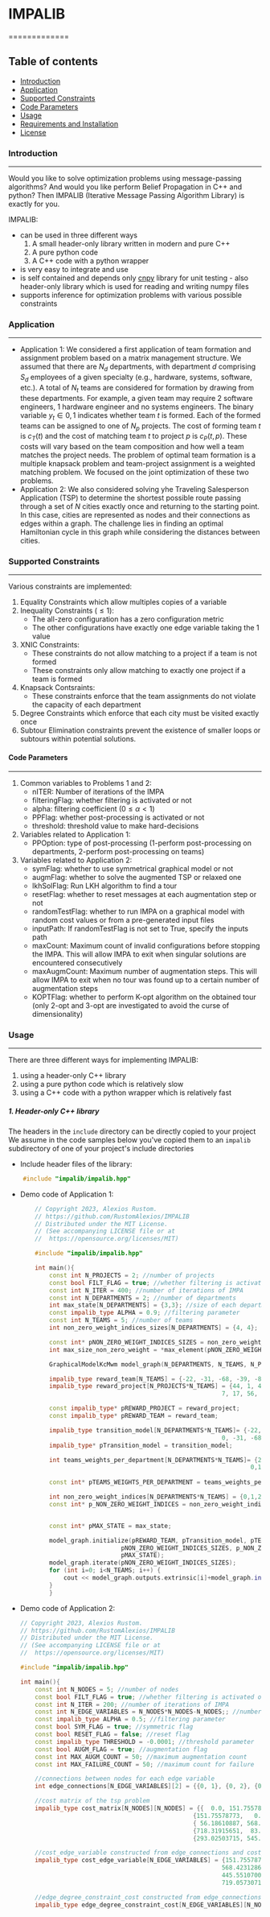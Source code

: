 # **IMPALIB**

=============

Table of contents
-----------------

* [Introduction](#introduction)
* [Application](#application)
* [Supported Constraints](#supported-constraints)
* [Code Parameters](#code-parameters)
* [Usage](#usage)
* [Requirements and Installation](#requirements-and-installation)
* [License](#license)

### **Introduction**

---

Would you like to solve optimization problems using message-passing algorithms? And would you like perform Belief Propagation in C++ and python? Then IMPALIB (Iterative Message Passing Algorithm Library) is exactly for you.

IMPALIB:

- can be used in three different ways
  1. A small header-only library written in modern and pure C++
  2. A pure python code
  3. A C++ code with a python wrapper
- is very easy to integrate and use
- is self contained and depends only [cnpy](https://github.com/rogersce/cnpy) library for unit testing - also header-only library which is used for reading and writing numpy files
- supports inference for optimization problems with various possible constraints

### **Application**

---

- Application 1: We considered a first application of team formation and assignment problem based on a matrix management structure. We assumed that there are $N_d$ departments, with department $d$ comprising $S_d$ employees of a given specialty (e.g., hardware, systems, software, etc.). A total of $N_t$ teams are considered for formation by drawing from these departments. For example, a given team may require $2$ software engineers, $1$ hardware engineer and no systems engineers. The binary variable $y_t \in {0, 1}$ indicates whether team $t$ is formed. Each of the formed teams can be assigned to one of $N_p$ projects. The cost of forming team $t$ is $c_T(t)$ and the cost of matching team $t$ to project $p$ is $c_P(t, p)$. These costs will vary based on the team composition and how well a team matches the project needs. The problem of optimal team formation is a multiple knapsack problem and team-project assignment is a weighted matching problem. We focused on the joint optimization of these two problems.
- Application 2: We also considered solving yhe Traveling Salesperson Application (TSP) to determine the shortest possible route passing through a set of $N$ cities exactly once and returning to the starting point. In this case, cities are represented as nodes and their connections as edges within a graph. The challenge lies in finding an optimal Hamiltonian cycle in this graph while considering the distances between cities.

### **Supported Constraints**

---

Various constraints are implemented:

1. Equality Constraints which allow multiples copies of a variable
2. Inequality Constraints ($\le 1$):
   - The all-zero configuration has a zero configuration metric
   - The other configurations have exactly one edge variable taking the $1$ value
3. XNIC Constraints:
   - These constraints do not allow matching to a project if a team is not formed
   - These constraints only allow matching to exactly one project if a team is formed
4. Knapsack Contsraints:
   - These constraints enforce that the team assignments do not violate the capacity of each department
5. Degree Constraints which enforce that each city must be visited exactly once
6. Subtour Elimination constraints prevent the existence of smaller loops or subtours within potential solutions.

#### **Code Parameters**

---

1. Common variables to Problems $1$ and $2$:
   - nITER: Number of iterations of the IMPA
   - filteringFlag: whether filtering is activated or not
   - alpha: filtering coefficient ($0\le \alpha \lt 1$)
   - PPFlag: whether post-processing is activated or not
   - threshold: threshold value to make hard-decisions
2. Variables related to Application $1$:
   - PPOption: type of post-processing ($1$-perform post-processing on departments, $2$-perform post-processing on teams)
3. Variables related to Application $2$:
   - symFlag: whether to use symmetrical graphical model or not
   - augmFlag: whether to solve the augmented TSP or relaxed one
   - lkhSolFlag: Run LKH algorithm to find a tour
   - resetFlag: whether to reset messages at each augmentation step or not
   - randomTestFlag: whether to run IMPA on a graphical model with random cost values or from a pre-generated input files
   - inputPath: If randomTestFlag is not set to True, specify the inputs path
   - maxCount: Maximum count of invalid configurations before stopping the IMPA. This will allow IMPA to exit when singular solutions are encountered consecutively
   - maxAugmCount: Maximum number of augmentation steps. This will allow IMPA to exit when no tour was found up to a certain number of augmentation steps
   - KOPTFlag: whether to perform K-opt algorithm on the obtained tour (only $2$-opt and $3$-opt are investigated to avoid the curse of dimensionality)

### **Usage**

---

There are three different ways for implementing IMPALIB:

1. using a header-only C++ library
2. using a pure python code which is relatively slow
3. using a C++ code with a python wrapper which is relatively fast

##### **1. Header-only C++ library**

The headers in the `include` directory can be directly copied to your project
We assume in the code samples below you've copied them to an `impalib` subdirectory of one of your project's include directories

- Include header files of the library:

```cpp
    #include "impalib/impalib.hpp"
```

- Demo code of Application $1$:

  ```cpp
      // Copyright 2023, Alexios Rustom.
      // https://github.com/RustomAlexios/IMPALIB
      // Distributed under the MIT License.
      // (See accompanying LICENSE file or at
      //  https://opensource.org/licenses/MIT)

      #include "impalib/impalib.hpp"

      int main(){
          const int N_PROJECTS = 2; //number of projects
          const bool FILT_FLAG = true; //whether filtering is activated or not
          const int N_ITER = 400; //number of iterations of IMPA
          const int N_DEPARTMENTS = 2; //number of departments
          int max_state[N_DEPARTMENTS] = {3,3}; //size of each department
          const impalib_type ALPHA = 0.9; //filtering parameter
          const int N_TEAMS = 5; //number of teams
          int non_zero_weight_indices_sizes[N_DEPARTMENTS] = {4, 4}; 

          const int* pNON_ZERO_WEIGHT_INDICES_SIZES = non_zero_weight_indices_sizes;
          int max_size_non_zero_weight = *max_element(pNON_ZERO_WEIGHT_INDICES_SIZES , pNON_ZERO_WEIGHT_INDICES_SIZES + N_DEPARTMENTS);

          GraphicalModelKcMwm model_graph(N_DEPARTMENTS, N_TEAMS, N_PROJECTS, max_size_non_zero_weight, N_ITER, FILT_FLAG, ALPHA);

          impalib_type reward_team[N_TEAMS] = {-22, -31, -68, -39, -84}; //cost of activating a team
          impalib_type reward_project[N_PROJECTS*N_TEAMS] = {44, 1, 41, 10, 3,
                                                          7, 17, 56, 98, 63}; //cost of assigning a team to a project

          const impalib_type* pREWARD_PROJECT = reward_project;
          const impalib_type* pREWARD_TEAM = reward_team;

          impalib_type transition_model[N_DEPARTMENTS*N_TEAMS]= {-22, -31, -68, -39, 0,  
                                                          0, -31, -68, -39, -84};
          impalib_type* pTransition_model = transition_model;

          int teams_weights_per_department[N_DEPARTMENTS*N_TEAMS]= {2,1,1,1,0,
                                                                  0,1,1,1,2}; //red edges correspond to weight=2
                                                                              //blue edges correspond to weight=1
          const int* pTEAMS_WEIGHTS_PER_DEPARTMENT = teams_weights_per_department;

          int non_zero_weight_indices[N_DEPARTMENTS*N_TEAMS] = {0,1,2,3,1,2,3,4}; 
          const int* p_NON_ZERO_WEIGHT_INDICES = non_zero_weight_indices;


          const int* pMAX_STATE = max_state;

          model_graph.initialize(pREWARD_TEAM, pTransition_model, pTEAMS_WEIGHTS_PER_DEPARTMENT,
                              pNON_ZERO_WEIGHT_INDICES_SIZES, p_NON_ZERO_WEIGHT_INDICES, pREWARD_PROJECT, 
                              pMAX_STATE);
          model_graph.iterate(pNON_ZERO_WEIGHT_INDICES_SIZES);
          for (int i=0; i<N_TEAMS; i++) {
              cout << model_graph.outputs.extrinsic[i]+model_graph.inputs_.RewardTeam[i]<<endl;
          }
          }
  ```

<!--Graphical Model of Application $1$:

- reward_team and reward_project are represented by arrows on the left and right equality constraints, respectively.
- teams_weights_per_department are represented by red (weight $=2$) or blue (weight $=1$) edges.

![graphicalModel](./img/demoGraphicalModel.png)-->

- Demo code of Application $2$:

  ```cpp
  // Copyright 2023, Alexios Rustom.
  // https://github.com/RustomAlexios/IMPALIB
  // Distributed under the MIT License.
  // (See accompanying LICENSE file or at
  //  https://opensource.org/licenses/MIT)

  #include "impalib/impalib.hpp"

  int main(){
      const int N_NODES = 5; //number of nodes
      const bool FILT_FLAG = true; //whether filtering is activated or not
      const int N_ITER = 200; //number of iterations of IMPA
      const int N_EDGE_VARIABLES = N_NODES*N_NODES-N_NODES;; //number of edge variables
      const impalib_type ALPHA = 0.5; //filtering parameter
      const bool SYM_FLAG = true; //symmetric flag
      const bool RESET_FLAG = false; //reset flag
      const impalib_type THRESHOLD = -0.0001; //threshold parameter
      const bool AUGM_FLAG = true; //augmentation flag
      const int MAX_AUGM_COUNT = 50; //maximum augmentation count
      const int MAX_FAILURE_COUNT = 50; //maximum count for failure

      //connections between nodes for each edge variable
      int edge_connections[N_EDGE_VARIABLES][2] = {{0, 1}, {0, 2}, {0, 3}, {0, 4}, {1, 0}, {1, 2}, {1, 3}, {1, 4}, {2, 0}, {2, 1}, {2, 3}, {2, 4}, {3, 0}, {3, 1}, {3, 2}, {3, 4}, {4, 0}, {4, 1}, {4, 2},{4, 3}};

      //cost matrix of the tsp problem
      impalib_type cost_matrix[N_NODES][N_NODES] = {{  0.0, 151.75578773,  56.18610887, 718.31915651, 293.02503715},
                                                  {151.75578773,   0.0,         568.4231286,   83.25740946, 545.45357536},
                                                  { 56.18610887, 568.4231286,    0.0,         445.55107005, 888.09445172},
                                                  {718.31915651,  83.25740946, 445.55107005,   0.0,         719.05730714},
                                                  {293.02503715, 545.45357536, 888.09445172, 719.05730714,   0.0}};

      //cost_edge_variable constructed from edge_connections and cost_matrix
      impalib_type cost_edge_variable[N_EDGE_VARIABLES] = {151.75578773,  56.18610887, 718.31915651, 293.02503715, 151.75578773,
                                                          568.4231286,   83.25740946, 545.45357536,  56.18610887, 568.4231286,
                                                          445.55107005, 888.09445172, 718.31915651,  83.25740946, 445.55107005,
                                                          719.05730714, 293.02503715, 545.45357536, 888.09445172, 719.05730714};

      //edge_degree_constraint_cost constructed from edge_connections and cost_matrix
      impalib_type edge_degree_constraint_cost[N_EDGE_VARIABLES][N_NODES] = {{151.75578773, 151.75578773,   0.0,          0.0,          0.0        },
                                                                          { 56.18610887,   0.0,          56.18610887,  0.0,          0.0        },
                                                                          {718.31915651,   0.0,           0.0,         718.31915651, 0.0        },
                                                                          {293.02503715,   0.0,           0.0,          0.0,        293.02503715},
                                                                          {151.75578773, 151.75578773,   0.0,          0.0,          0.0        },
                                                                          {  0.0,        568.4231286,   568.4231286,   0.0,          0.0        },
                                                                          {  0.0,         83.25740946,   0.0,         83.25740946,  0.0        },
                                                                          {  0.0,        545.45357536,   0.0,          0.0,        545.45357536},
                                                                          { 56.18610887,   0.0,          56.18610887,  0.0,          0.0        },
                                                                          {  0.0,        568.4231286,   568.4231286,   0.0,          0.0        },
                                                                          {  0.0,          0.0,         445.55107005, 445.55107005,  0.0        },
                                                                          {  0.0,          0.0,         888.09445172,   0.0,        888.09445172},
                                                                          {718.31915651,   0.0,           0.0,         718.31915651, 0.0        },
                                                                          {  0.0,         83.25740946,   0.0,         83.25740946,  0.0        },
                                                                          {  0.0,          0.0,         445.55107005, 445.55107005,  0.0        },
                                                                          {  0.0,          0.0,           0.0,         719.05730714, 719.05730714},
                                                                          {293.02503715,   0.0,           0.0,          0.0,        293.02503715},
                                                                          {  0.0,        545.45357536,   0.0,          0.0,        545.45357536},
                                                                          {  0.0,          0.0,         888.09445172,   0.0,        888.09445172},
                                                                          {  0.0,          0.0,           0.0,         719.05730714, 719.05730714}};

      const int *pEDGE_CONNECTIONS_PY = (const int *)edge_connections;
      const impalib_type *pCOST_MATRIX_PY = (const impalib_type*) cost_matrix;
      const impalib_type *pCOST_EDGE_VARIABLE_PY = cost_edge_variable;
      impalib_type *pEdge_ec_to_degree_constraint_m_py = (impalib_type*)edge_degree_constraint_cost;
      const impalib_type *pEDGE_DEGREE_CONSTRAINT_COST_PY = (const impalib_type*)edge_degree_constraint_cost;

      GraphicalModelTsp model_graph(N_ITER, N_NODES, N_EDGE_VARIABLES, AUGM_FLAG, RESET_FLAG, FILT_FLAG, ALPHA, THRESHOLD, MAX_FAILURE_COUNT);

      model_graph.initialize(pEDGE_CONNECTIONS_PY, pCOST_EDGE_VARIABLE_PY, pCOST_MATRIX_PY, pEdge_ec_to_degree_constraint_m_py, pEDGE_DEGREE_CONSTRAINT_COST_PY);

      model_graph.iterate_relaxed_graph();

      if (!model_graph.subtourConstraintsSatisfiedFlag && AUGM_FLAG){
          if (model_graph.idx_delta_S.size() >0){
                  vector<vector<impalib_type>> temp(model_graph.idx_delta_S.size(), vector<impalib_type>(N_EDGE_VARIABLES, zero_value));
                  model_graph.subtourConstraints2EdgeEcM.insert(model_graph.subtourConstraints2EdgeEcM.end(), temp.begin(), temp.end());
                  model_graph.subtourConstraints2EdgeEcDummyM  = model_graph.subtourConstraints2EdgeEcM;
          }
      }

      while (!model_graph.subtourConstraintsSatisfiedFlag && AUGM_FLAG && !model_graph.tourImpaFlag){

          //Investigation of MAX_FAILURE_COUNT should be here and is shown in the full code
          model_graph.iterate_augmented_graph();

          if (model_graph.numAugmentations_==MAX_AUGM_COUNT){
              cout<<"MAX_AUGM_COUNT reached"<<endl;
              break;
          }

          if (model_graph.subtourConstraints2EdgeEcM.size() != model_graph.idx_delta_S.size()){
              size_t numLists2Add = model_graph.idx_delta_S.size() - model_graph.subtourConstraints2EdgeEcM.size();
              vector<vector<impalib_type>> temp(numLists2Add, vector<impalib_type>(N_EDGE_VARIABLES, zero_value));
              model_graph.subtourConstraints2EdgeEcM.insert(model_graph.subtourConstraints2EdgeEcM.end(), temp.begin(), temp.end());
              model_graph.subtourConstraints2EdgeEcDummyM  = model_graph.subtourConstraints2EdgeEcM;
          }
      }
  }
  ```
- To run any of the above codes:

  - navigate to: ``IMPALIB/examples/KcMwm`` or ``IMPALIB/examples/Tsp``
  - Run: ``cmake -B build ``
  - Run: ``cmake --build build ``
  - Run: ``cd build``
  - Run: ``./demo ``

##### **2. Pure Python code**

To run pure code using sample datasets:

- Application $1$:

  - Navigate to ``IMPALIB/test/python_kc_mwm/src``
  - Run:
    ```bash
        python3 main_pure_optimized.py --nITER=400 --filteringFlag=True --alpha=0.9 --PPFlag=True --threshold=-0.0001
    ```
- Application $2$:

  - Navigate to ``IMPALIB/test/python_tsp/src``
  - Run:
    ```bash
        python3 main_tsp.py --nNodes=10 --filteringFlag=True --alpha=0.5 --augmFlag=True --threshold=-0.0001 --nITER=200 --randomTestFlag=True
    ```

##### **3. C++ code with a python wrapper**

To compile the C++ library and install the Python wrapper, navigate to the project root and use:

```bash
    python3 -m pip install . -v
```

- Navigate to ``IMPALIB/src/impa``
- For Application $1$:

  - To run wrapper code using sample datasets, Run:

    ```bash
        python3 main_kc_mwm.py --nITER=400 --filteringFlag=True --alpha=0.9 --PPFlag=True --PPOption=1 --threshold=-0.0001 
    ```
- For Application $2$:

  - To run wrapper code using sample datasets:
    ```bash
        python3 main_tsp.py --filteringFlag=True --alpha=0.5 --augmFlag=True --threshold=-0.0001 --nITER=200 --inputPath=inputs_1000_nNodes_random --testFile=0 --lkhSolFlag=True --maxAugmCount=10
    ```
  - To run wrapper code using randomly generated cost values:
    ```bash
        python3 main_tsp.py --nNodes=10 --filteringFlag=True --alpha=0.5 --augmFlag=True --threshold=-0.0001 --nITER=200 --randomTestFlag=True --lkhSolFlag=True --maxAugmCount=20
    ```

**Note**: currently this option looks for a relevant sample dataset in the `data` directory, one directory up from the current working directory.
This will be fixed in a future version.

### **Requirements and Installation**

- A C++ $11$ -compatible compiler
- Python $3.9.7$
- To perform unit testing: randomized simulations using a pure python code and a python wrapper around a C++ code are carried out for both applications. A checking routine on the stored numpy files is executed to compare results. An external library called [cnpy](https://github.com/rogersce/cnpy) is used to save and load numpy arrays in C++

### **Unit Testing**

- Refer to this README file for [Unit Testing](test/README.md) framework.

### **License**

Distributed under the MIT License.
See accompanying file [`LICENSE`](https://github.com/RustomAlexios/IMPALIB/blob/main/LICENSE) or at
([https://opensource.org/licenses/MIT](https://opensource.org/licenses/MIT))
